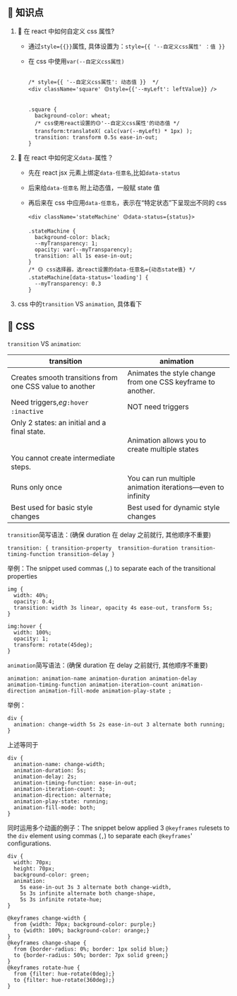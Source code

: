 ## 👀 知识点

1. 🚀 在 react 中如何自定义 css 属性?

   - 通过`style={{}}`属性, 具体设置为：`style={{ '--自定义css属性' ：值 }}`
   - 在 css 中使用`var(--自定义css属性)`

     ```

     /* style={{ '--自定义css属性': 动态值 }}  */
     <div className='square' 🟡style={{'--myLeft': leftValue}} />


     .square {
       background-color: wheat;
       /* css使用react设置的🟡'--自定义css属性'的动态值 */
       transform:translateX( calc(var(--myLeft) * 1px) );
       transition: transform 0.5s ease-in-out;
     }
     ```

2. 🚀 在 react 中如何定义`data-`属性？

   - 先在 react jsx 元素上绑定`data-任意名`,比如`data-status`
   - 后来给`data-任意名` 附上动态值，一般赋 state 值
   - 再后来在 css 中应用`data-任意名`，表示在“特定状态”下呈现出不同的 css

     ```
     <div className='stateMachine' 🟡data-status={status}>

     .stateMachine {
       background-color: black;
       --myTransparency: 1;
       opacity: var(--myTransparency);
       transition: all 1s ease-in-out;
     }
     /* 🟡 css选择器，选react设置的data-任意名={动态state值} */
     .stateMachine[data-status='loading'] {
       --myTransparency: 0.3
     }
     ```

3. css 中的`transition` VS `animation`, 具体看下

## 💃 CSS

`transition` VS `animation`:

| transition                                                                                          | animation                                                   |
| --------------------------------------------------------------------------------------------------- | ----------------------------------------------------------- |
| Creates smooth transitions from one CSS value to another                                            | Animates the style change from one CSS keyframe to another. |
| Need triggers,_eg_`:hover`  `:inactive`                                                             | NOT need triggers                                           |
| Only 2 states: an initial and a final state.<br /><br /><br />You cannot create intermediate steps. | Animation allows you to create multiple states              |
| Runs only once                                                                                      | You can run multiple animation iterations—even to infinity  |
| Best used for basic style changes                                                                   | Best used for dynamic style changes                         |

`transition`简写语法：(确保 duration 在 delay 之前就行, 其他顺序不重要)

```
transition: { transition-property  transition-duration transition-timing-function transition-delay }
```

举例：The snippet used commas (`,`) to separate each of the transitional properties

```
img {
  width: 40%;
  opacity: 0.4;
  transition: width 3s linear, opacity 4s ease-out, transform 5s;
}

img:hover {
  width: 100%;
  opacity: 1;
  transform: rotate(45deg);
}
```

`animation`简写语法：(确保 duration 在 delay 之前就行, 其他顺序不重要)

```
animation: animation-name animation-duration animation-delay animation-timing-function animation-iteration-count animation-direction animation-fill-mode animation-play-state ;
```

举例：

```
div {
  animation: change-width 5s 2s ease-in-out 3 alternate both running;
}
```

上述等同于

```
div {
  animation-name: change-width;
  animation-duration: 5s;
  animation-delay: 2s;
  animation-timing-function: ease-in-out;
  animation-iteration-count: 3;
  animation-direction: alternate;
  animation-play-state: running;
  animation-fill-mode: both;
}
```

同时运用多个动画的例子：The snippet below applied 3 `@keyframes` rulesets to the `div` element using commas (`,`) to separate each `@keyframes`' configurations.

```
div {
  width: 70px;
  height: 70px;
  background-color: green;
  animation:
    5s ease-in-out 3s 3 alternate both change-width,
    5s 3s infinite alternate both change-shape,
    5s 3s infinite rotate-hue;
}

@keyframes change-width {
  from {width: 70px; background-color: purple;}
  to {width: 100%; background-color: orange;}
}
@keyframes change-shape {
  from {border-radius: 0%; border: 1px solid blue;}
  to {border-radius: 50%; border: 7px solid green;}
}
@keyframes rotate-hue {
  from {filter: hue-rotate(0deg);}
  to {filter: hue-rotate(360deg);}
}
```
